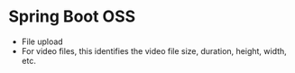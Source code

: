 # Spring Boot OSS
- File upload
- For video files, this identifies the video file size, duration, height, width, etc.
